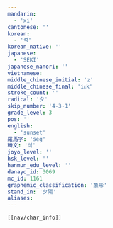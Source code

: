 ```yaml
---
mandarin:
  - 'xī'
cantonese: ''
korean:
  - '석'
korean_native: ''
japanese:
  - 'SEKI'
japanese_nanori: ''
vietnamese:
middle_chinese_initial: 'z'
middle_chinese_final: 'iᴇk'
stroke_count: ''
radical: '夕'
skip_number: '4-3-1'
grade_level: 3
pos: ''
english:
  - 'sunset'
羅馬字: 'seg'
韓文: '석'
joyo_level: ''
hsk_level: ''
hanmun_edu_level: ''
danayo_id: 3069
mc_id: 1161
graphemic_classification: '象形'
stand_in: '夕陽'
aliases:
---
```


```meta-bind-embed
[[nav/char_info]]
```
